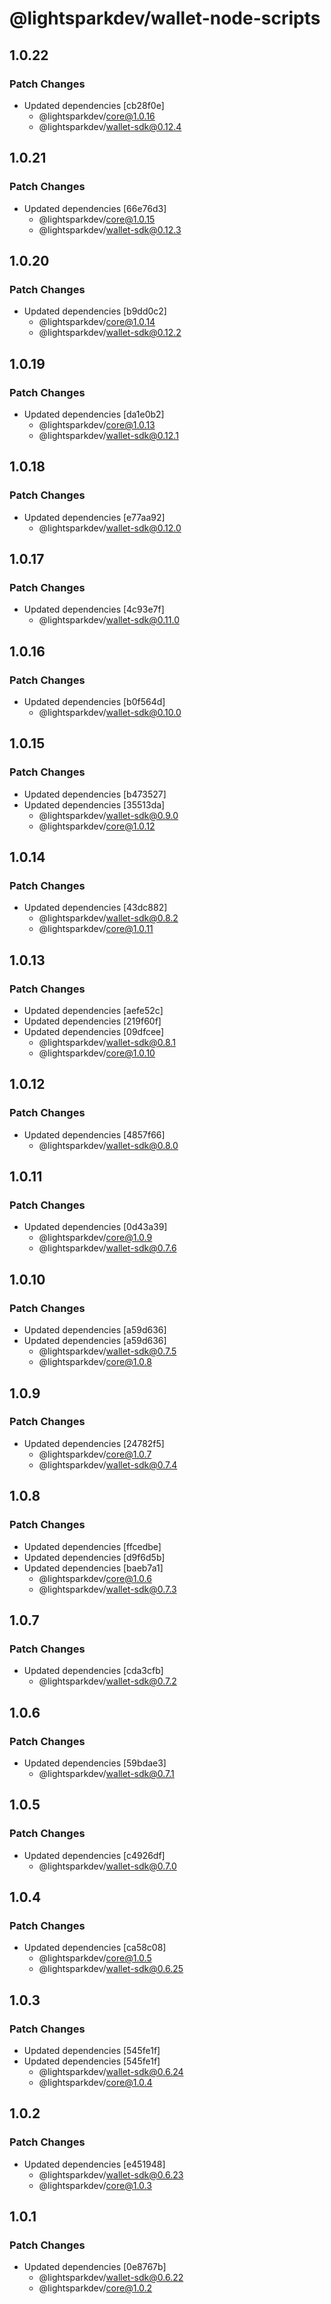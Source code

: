# @lightsparkdev/wallet-node-scripts

## 1.0.22

### Patch Changes

- Updated dependencies [cb28f0e]
  - @lightsparkdev/core@1.0.16
  - @lightsparkdev/wallet-sdk@0.12.4

## 1.0.21

### Patch Changes

- Updated dependencies [66e76d3]
  - @lightsparkdev/core@1.0.15
  - @lightsparkdev/wallet-sdk@0.12.3

## 1.0.20

### Patch Changes

- Updated dependencies [b9dd0c2]
  - @lightsparkdev/core@1.0.14
  - @lightsparkdev/wallet-sdk@0.12.2

## 1.0.19

### Patch Changes

- Updated dependencies [da1e0b2]
  - @lightsparkdev/core@1.0.13
  - @lightsparkdev/wallet-sdk@0.12.1

## 1.0.18

### Patch Changes

- Updated dependencies [e77aa92]
  - @lightsparkdev/wallet-sdk@0.12.0

## 1.0.17

### Patch Changes

- Updated dependencies [4c93e7f]
  - @lightsparkdev/wallet-sdk@0.11.0

## 1.0.16

### Patch Changes

- Updated dependencies [b0f564d]
  - @lightsparkdev/wallet-sdk@0.10.0

## 1.0.15

### Patch Changes

- Updated dependencies [b473527]
- Updated dependencies [35513da]
  - @lightsparkdev/wallet-sdk@0.9.0
  - @lightsparkdev/core@1.0.12

## 1.0.14

### Patch Changes

- Updated dependencies [43dc882]
  - @lightsparkdev/wallet-sdk@0.8.2
  - @lightsparkdev/core@1.0.11

## 1.0.13

### Patch Changes

- Updated dependencies [aefe52c]
- Updated dependencies [219f60f]
- Updated dependencies [09dfcee]
  - @lightsparkdev/wallet-sdk@0.8.1
  - @lightsparkdev/core@1.0.10

## 1.0.12

### Patch Changes

- Updated dependencies [4857f66]
  - @lightsparkdev/wallet-sdk@0.8.0

## 1.0.11

### Patch Changes

- Updated dependencies [0d43a39]
  - @lightsparkdev/core@1.0.9
  - @lightsparkdev/wallet-sdk@0.7.6

## 1.0.10

### Patch Changes

- Updated dependencies [a59d636]
- Updated dependencies [a59d636]
  - @lightsparkdev/wallet-sdk@0.7.5
  - @lightsparkdev/core@1.0.8

## 1.0.9

### Patch Changes

- Updated dependencies [24782f5]
  - @lightsparkdev/core@1.0.7
  - @lightsparkdev/wallet-sdk@0.7.4

## 1.0.8

### Patch Changes

- Updated dependencies [ffcedbe]
- Updated dependencies [d9f6d5b]
- Updated dependencies [baeb7a1]
  - @lightsparkdev/core@1.0.6
  - @lightsparkdev/wallet-sdk@0.7.3

## 1.0.7

### Patch Changes

- Updated dependencies [cda3cfb]
  - @lightsparkdev/wallet-sdk@0.7.2

## 1.0.6

### Patch Changes

- Updated dependencies [59bdae3]
  - @lightsparkdev/wallet-sdk@0.7.1

## 1.0.5

### Patch Changes

- Updated dependencies [c4926df]
  - @lightsparkdev/wallet-sdk@0.7.0

## 1.0.4

### Patch Changes

- Updated dependencies [ca58c08]
  - @lightsparkdev/core@1.0.5
  - @lightsparkdev/wallet-sdk@0.6.25

## 1.0.3

### Patch Changes

- Updated dependencies [545fe1f]
- Updated dependencies [545fe1f]
  - @lightsparkdev/wallet-sdk@0.6.24
  - @lightsparkdev/core@1.0.4

## 1.0.2

### Patch Changes

- Updated dependencies [e451948]
  - @lightsparkdev/wallet-sdk@0.6.23
  - @lightsparkdev/core@1.0.3

## 1.0.1

### Patch Changes

- Updated dependencies [0e8767b]
  - @lightsparkdev/wallet-sdk@0.6.22
  - @lightsparkdev/core@1.0.2
